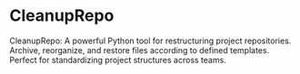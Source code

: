 # CleanupRepo
CleanupRepo: A powerful Python tool for restructuring project repositories. Archive, reorganize, and restore files according to defined templates. Perfect for standardizing project structures across teams.
